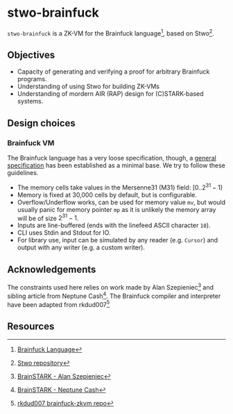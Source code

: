 # stwo-brainfuck

`stwo-brainfuck` is a ZK-VM for the Brainfuck language[^1], based on Stwo[^2].

## Objectives

- Capacity of generating and verifying a proof for arbitrary Brainfuck programs.
- Understanding of using Stwo for building ZK-VMs
- Understanding of mordern AIR (RAP) design for (C)STARK-based systems.

## Design choices

### Brainfuck VM

The Brainfuck language has a very loose specification, though,
a [general specification](https://esolangs.org/wiki/Brainfuck#Conventions) has been established as a minimal base.
We try to follow these guidelines.

- The memory cells take values in the Mersenne31 (M31) field: $[0..2^{31} - 1)$
- Memory is fixed at 30,000 cells by default, but is configurable.
- Overflow/Underflow works, can be used for memory value `mv`,
but would usually panic for memory pointer `mp` as it is unlikely the memory array will be of size $2^{31} - 1$.
- Inputs are line-buffered (ends with the linefeed ASCII character `10`).
- CLI uses Stdin and Stdout for IO.
- For library use, input can be simulated by any reader (e.g. `Cursor`) and
output with any writer (e.g. a custom writer).

## Acknowledgements

The constraints used here relies on work made by Alan Szepieniec[^3]
and sibling article from Neptune Cash[^4].
The Brainfuck compiler and interpreter have been adapted from rkdud007[^5]

## Resources

[^1]: [Brainfuck Language](https://esolangs.org/wiki/Brainfuck)
[^2]: [Stwo repository](https://github.com/starkware-libs/stwo)
[^3]: [BrainSTARK - Alan Szepieniec](https://aszepieniec.github.io/stark-brainfuck/)
[^4]: [BrainSTARK - Neptune Cash](https://neptune.cash/learn/brainfuck-tutorial)
[^5]: [rkdud007 brainfuck-zkvm repo](https://github.com/rkdud007/brainfuck-zkvm)
